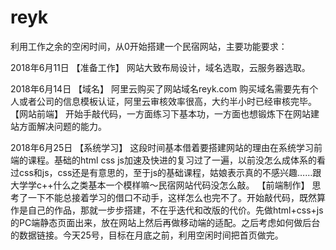 # reyk
利用工作之余的空闲时间，从0开始搭建一个民宿网站，主要功能要求：

2018年6月11日
【准备工作】
网站大致布局设计，域名选取，云服务器选取。

2018年6月14日
【域名】
阿里云购买了网站域名reyk.com
购买域名需要先有个人或者公司的信息模板认证，阿里云审核效率很高，大约半小时已经审核完毕。
【网站前端】
开始手敲代码，一方面练习下基本功，一方面也想锻炼下在网站建站方面解决问题的能力。

2018年6月25日
【系统学习】
这段时间基本借着要搭建网站的理由在系统学习前端的课程。基础的html css js加速及快进的复习过了一遍，以前没怎么成体系的看过css和js，css还是有意思的，至于js的基础课程，姑娘表示真的不感兴趣……跟大学学c++什么之类基本一个模样嘛～民宿网站代码没怎么敲。
【前端制作】
思考了一下不能总接着学习的借口不动手，这样怎么也完不了。开始敲代码，既然算作是自己的作品，那就一步步搭建，不在乎迭代和改版的代价。先做html+css+js的PC端静态页面出来，放在网站上然后再做移动端的适配。之后考虑如何做后台的数据链接。今天25号，目标在月底之前，利用空闲时间把首页做完。